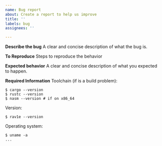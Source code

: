 ```yaml
---
name: Bug report
about: Create a report to help us improve
title: ''
labels: bug
assignees: ''

---
```


**Describe the bug**
A clear and concise description of what the bug is.

**To Reproduce**
Steps to reproduce the behavior

**Expected behavior**
A clear and concise description of what you expected to happen.

**Required Information**
Toolchain (if is a build problem):
```
$ cargo --version
$ rustc --version
$ nasm --version # if on x86_64
```
Version:
```
$ rav1e --version
```
Operating system:
```
$ uname -a
...
```

